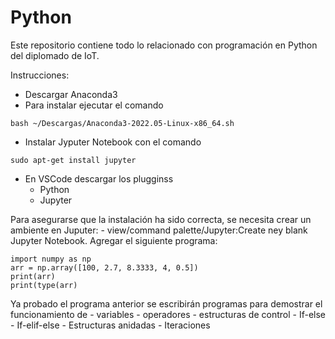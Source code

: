 # Python

Este repositorio contiene todo lo relacionado con programación en Python del diplomado de IoT.

Instrucciones:
- Descargar Anaconda3
- Para instalar ejecutar el comando
~~~
bash ~/Descargas/Anaconda3-2022.05-Linux-x86_64.sh 
~~~
- Instalar Jyputer Notebook con el comando
~~~
sudo apt-get install jupyter
~~~
- En VSCode descargar los plugginss
    - Python
    - Jupyter

Para asegurarse que la instalación ha sido correcta, se necesita crear un ambiente en Juputer:
    - view/command palette/Jupyter:Create ney blank Jupyter Notebook.
Agregar el siguiente programa:
~~~
import numpy as np 
arr = np.array([100, 2.7, 8.3333, 4, 0.5]) 
print(arr) 
print(type(arr)
~~~

Ya probado el programa anterior se escribirán programas para demostrar el funcionamiento de
    - variables
    - operadores
    - estructuras de control
        - If-else
        - If-elif-else
        - Estructuras anidadas
        - Iteraciones
